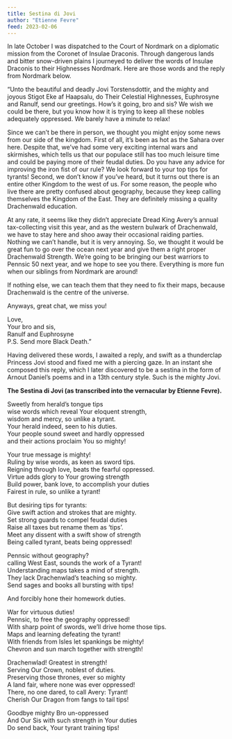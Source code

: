 ```yaml
---
title: Sestina di Jovi
author: "Etienne Fevre"
feed: 2023-02-06
---
```


In late October I was dispatched to the Court of Nordmark on a diplomatic mission from the Coronet
of Insulae Draconis. Through dangerous lands and bitter snow-driven plains I journeyed to deliver
the words of Insulae Draconis to their Highnesses Nordmark. Here are those words and the reply
from Nordmark below.

“Unto the beautiful and deadly Jovi Torstensdottir, and the mighty and joyous Stigot Eke af
Haapsalu, do Their Celestial Highnesses, Euphrosyne and Ranulf, send our greetings.
How’s it going, bro and sis? We wish we could be there, but you know how it is trying to keep
all these nobles adequately oppressed. We barely have a minute to relax!

Since we can’t be there in person, we thought you might enjoy some news from our side of
the kingdom. First of all, it’s been as hot as the Sahara over here. Despite that, we’ve had
some very exciting internal wars and skirmishes, which tells us that our populace still has too
much leisure time and could be paying more of their feudal duties. Do you have any advice
for improving the iron fist of our rule? We look forward to your top tips for tyrants!
Second, we don’t know if you’ve heard, but it turns out there is an entire other Kingdom to
the west of us. For some reason, the people who live there are pretty confused about
geography, because they keep calling themselves the Kingdom of the East. They are
definitely missing a quality Drachenwald education.

At any rate, it seems like they didn’t appreciate Dread King Avery’s annual tax-collecting visit
this year, and as the western bulwark of Drachenwald, we have to stay here and shoo away
their occasional raiding parties. Nothing we can’t handle, but it is very annoying.
So, we thought it would be great fun to go over the ocean next year and give them a right
proper Drachenwald Strength. We’re going to be bringing our best warriors to Pennsic 50
next year, and we hope to see you there. Everything is more fun when our siblings from
Nordmark are around!

If nothing else, we can teach them that they need to fix their maps, because Drachenwald is
the centre of the universe.

Anyways, great chat, we miss you!

Love,  
Your bro and sis,  
Ranulf and Euphrosyne  
P.S. Send more Black Death.”

Having delivered these words, I awaited a reply, and swift as a thunderclap Princess Jovi stood and
fixed me with a piercing gaze. In an instant she composed this reply, which I later discovered to be a
sestina in the form of Arnout Daniel’s poems and in a 13th century style. Such is the mighty Jovi.

**The Sestina di Jovi (as transcribed into the vernacular by Etienne Fevre).**

Sweetly from herald’s tongue tips  
wise words which reveal Your eloquent strength,  
wisdom and mercy, so unlike a tyrant.  
Your herald indeed, seen to his duties.  
Your people sound sweet and hardly oppressed  
and their actions proclaim You so mighty!  
  
Your true message is mighty!  
Ruling by wise words, as keen as sword tips.  
Reigning through love, beats the fearful oppressed.  
Virtue adds glory to Your growing strength  
Build power, bank love, to accomplish your duties  
Fairest in rule, so unlike a tyrant!  
  
But desiring tips for tyrants:  
Give swift action and strokes that are mighty.  
Set strong guards to compel feudal duties  
Raise all taxes but rename them as ‘tips’.  
Meet any dissent with a swift show of strength  
Being called tyrant, beats being oppressed!  
  
Pennsic without geography?  
calling West East, sounds the work of a Tyrant!  
Understanding maps takes a mind of strength.  
They lack Drachenwlad’s teaching so mighty.  
Send sages and books all bursting with tips!  
  
And forcibly hone their homework duties.  
  
War for virtuous duties!  
Pennsic, to free the geography oppressed!  
With sharp point of swords, we’ll drive home those tips.  
Maps and learning defeating the tyrant!  
With friends from Isles let spankings be mighty!  
Chevron and sun march together with strength!  
  
Drachenwlad! Greatest in strength!  
Serving Our Crown, noblest of duties.  
Preserving those thrones, ever so mighty  
A land fair, where none was ever oppressed!  
There, no one dared, to call Avery: Tyrant!  
Cherish Our Dragon from fangs to tail tips!  
  
Goodbye mighty Bro un-oppressed  
And Our Sis with such strength in Your duties  
Do send back, Your tyrant training tips!
